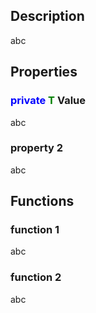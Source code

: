 ## Description

abc

## Properties

### <span style="color:blue">private</span> <span style="color:green">T</span> Value

abc

### property 2

abc

## Functions

### function 1

abc

### function 2

abc

## 